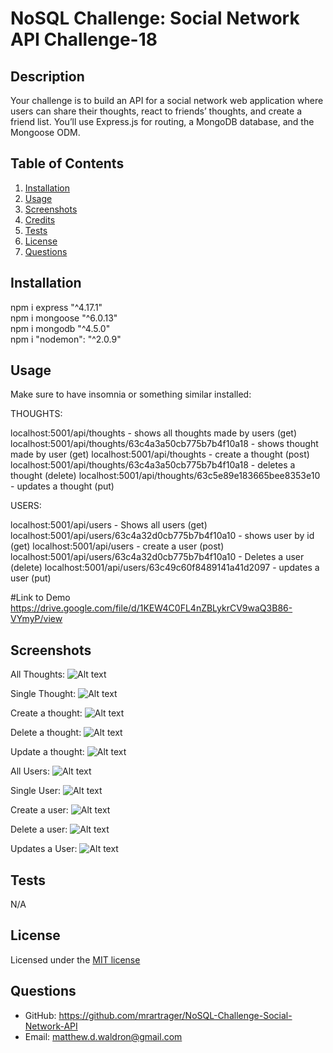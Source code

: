 # NoSQL Challenge: Social Network API  Challenge-18
  
  ## Description
  Your challenge is to build an API for a social network web application where users can share their thoughts, react to friends’ thoughts, and create a friend list. You’ll use Express.js for routing, a MongoDB database, and the Mongoose ODM.
 
  ## Table of Contents
  1. [Installation](#installation)
  2. [Usage](#usage)
  3. [Screenshots](#screenshots)
  4. [Credits](#credits)
  5. [Tests](#tests)
  6. [License](#license)
  7. [Questions](#questions)
  
  ## Installation
   npm i express "^4.17.1"    
   npm i mongoose "^6.0.13"     
   npm i mongodb "^4.5.0"        
   npm i "nodemon": "^2.0.9"
   


  ## Usage
   Make sure to have insomnia or something similar installed:

THOUGHTS:

localhost:5001/api/thoughts - shows all thoughts made by users (get)
localhost:5001/api/thoughts/63c4a3a50cb775b7b4f10a18 - shows thought made by user (get)
localhost:5001/api/thoughts - create a thought (post)
localhost:5001/api/thoughts/63c4a3a50cb775b7b4f10a18 - deletes a thought (delete)
localhost:5001/api/thoughts/63c5e89e183665bee8353e10 - updates a thought (put)

USERS: 

localhost:5001/api/users - Shows all users (get)
localhost:5001/api/users/63c4a32d0cb775b7b4f10a10 - shows user by id (get)
localhost:5001/api/users - create a user (post)
localhost:5001/api/users/63c4a32d0cb775b7b4f10a10 - Deletes a user (delete)
localhost:5001/api/users/63c49c60f8489141a41d2097 - updates a user (put)


#Link to Demo 
https://drive.google.com/file/d/1KEW4C0FL4nZBLykrCV9waQ3B86-VYmyP/view


 ## Screenshots
 All Thoughts:
 ![Alt text](assets/allThoughts.jpeg)

Single Thought:
 ![Alt text](assets/singleThought.jpeg)

Create a thought:
 ![Alt text](assets/createThought.jpeg)

Delete a thought:
![Alt text](assets/deleteThought.jpeg)

Update a thought:
![Alt text](assets/updateThought.jpeg)

All Users:
![Alt text](assets/findAll.jpeg)

Single User:
![Alt text](assets/single_User.jpeg)

Create a user:
![Alt text](assets/createUser.jpeg)

Delete a user:
![Alt text](assets/deleteUser.jpeg)

Updates a User:
![Alt text](assets/update_User.jpeg)


  ## Tests
  N/A
  

  ## License
  
Licensed under the [MIT license](https://choosealicense.com/licenses/mit/)
  

  ## Questions

  - GitHub: https://github.com/mrartrager/NoSQL-Challenge-Social-Network-API
  - Email: matthew.d.waldron@gmail.com

